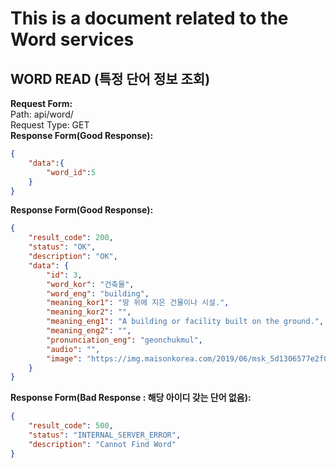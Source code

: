 # This is a document related to the Word services

## WORD READ (특정 단어 정보 조회)
__Request Form:__   
Path: api/word/   
Request Type: GET   
__Response Form(Good Response):__
```json
{
    "data":{
        "word_id":5
    }
}
```
  
__Response Form(Good Response):__
```json
{
    "result_code": 200,
    "status": "OK",
    "description": "OK",
    "data": {
        "id": 3,
        "word_kor": "건축물",
        "word_eng": "building",
        "meaning_kor1": "땅 위에 지은 건물이나 시설.",
        "meaning_kor2": "",
        "meaning_eng1": "A building or facility built on the ground.",
        "meaning_eng2": "",
        "pronunciation_eng": "geonchukmul",
        "audio": "",
        "image": "https://img.maisonkorea.com/2019/06/msk_5d1306577e2f0.jpg"
    }
}
```

__Response Form(Bad Response : 해당 아이디 갖는 단어 없음):__
```json
{
    "result_code": 500,
    "status": "INTERNAL_SERVER_ERROR",
    "description": "Cannot Find Word"
}
```
